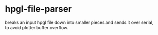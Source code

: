 # hpgl-file-parser
breaks an input hpgl file down into smaller pieces and sends it over serial, to avoid plotter buffer overflow.
